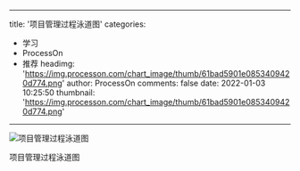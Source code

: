 
---
title: '项目管理过程泳道图'
categories: 
 - 学习
 - ProcessOn
 - 推荐
headimg: 'https://img.processon.com/chart_image/thumb/61bad5901e0853409420d774.png'
author: ProcessOn
comments: false
date: 2022-01-03 10:25:50
thumbnail: 'https://img.processon.com/chart_image/thumb/61bad5901e0853409420d774.png'
---

<div>   
<img class="thumb" alt="项目管理过程泳道图" src="https://img.processon.com/chart_image/thumb/61bad5901e0853409420d774.png" referrerpolicy="no-referrer">
<p>项目管理过程泳道图</p>  
</div>
            
